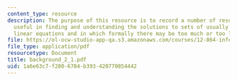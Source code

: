 ```yaml
---
content_type: resource
description: The purpose of this resource is to record a number of results which are
  useful in finding and understanding the solutions to sets of usually noisy simultaneous
  linear equations and in which formally there may be too much or too little information.
file: https://ol-ocw-studio-app-qa.s3.amazonaws.com/courses/12-864-inference-from-data-and-models-spring-2005/1a6e63c7f2806704b393420770854442_background_2_1.pdf
file_type: application/pdf
resourcetype: Document
title: background_2_1.pdf
uid: 1a6e63c7-f280-6704-b393-420770854442
---
```


